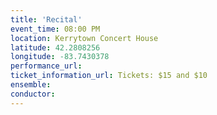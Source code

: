 ```yaml
---
title: 'Recital'
event_time: 08:00 PM
location: Kerrytown Concert House
latitude: 42.2808256
longitude: -83.7430378
performance_url: 
ticket_information_url: Tickets: $15 and $10
ensemble: 
conductor: 
---
```


